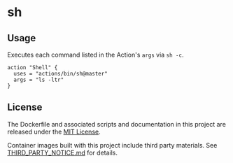 # sh

## Usage

Executes each command listed in the Action's `args` via `sh -c`.

```
action "Shell" {
  uses = "actions/bin/sh@master"
  args = "ls -ltr"
}
```

## License

The Dockerfile and associated scripts and documentation in this project are released under the [MIT License](LICENSE).

Container images built with this project include third party materials. See [THIRD_PARTY_NOTICE.md](THIRD_PARTY_NOTICE.md) for details.
